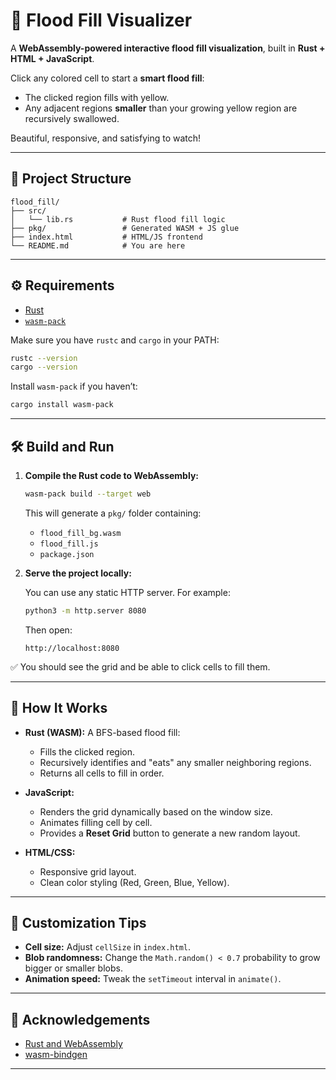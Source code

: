 
# 🎨 Flood Fill Visualizer

A **WebAssembly-powered interactive flood fill visualization**, built in **Rust + HTML + JavaScript**.

Click any colored cell to start a **smart flood fill**:

* The clicked region fills with yellow.
* Any adjacent regions **smaller** than your growing yellow region are recursively swallowed.

Beautiful, responsive, and satisfying to watch!

---


## 📂 Project Structure

```
flood_fill/
├── src/
│   └── lib.rs           # Rust flood fill logic
├── pkg/                 # Generated WASM + JS glue
├── index.html           # HTML/JS frontend
└── README.md            # You are here
```

---

## ⚙️ Requirements

* [Rust](https://www.rust-lang.org/tools/install)
* [`wasm-pack`](https://rustwasm.github.io/wasm-pack/installer/)

Make sure you have `rustc` and `cargo` in your PATH:

```bash
rustc --version
cargo --version
```

Install `wasm-pack` if you haven’t:

```bash
cargo install wasm-pack
```

---

## 🛠️ Build and Run

1. **Compile the Rust code to WebAssembly:**

   ```bash
   wasm-pack build --target web
   ```

   This will generate a `pkg/` folder containing:

   * `flood_fill_bg.wasm`
   * `flood_fill.js`
   * `package.json`

2. **Serve the project locally:**

   You can use any static HTTP server. For example:

   ```bash
   python3 -m http.server 8080
   ```

   Then open:

   ```
   http://localhost:8080
   ```

✅ You should see the grid and be able to click cells to fill them.

---

## 🧠 How It Works

* **Rust (WASM):**
  A BFS-based flood fill:

  * Fills the clicked region.
  * Recursively identifies and "eats" any smaller neighboring regions.
  * Returns all cells to fill in order.

* **JavaScript:**

  * Renders the grid dynamically based on the window size.
  * Animates filling cell by cell.
  * Provides a **Reset Grid** button to generate a new random layout.

* **HTML/CSS:**

  * Responsive grid layout.
  * Clean color styling (Red, Green, Blue, Yellow).

---

## 🎨 Customization Tips

* **Cell size:** Adjust `cellSize` in `index.html`.
* **Blob randomness:** Change the `Math.random() < 0.7` probability to grow bigger or smaller blobs.
* **Animation speed:** Tweak the `setTimeout` interval in `animate()`.

---

## 🙌 Acknowledgements

* [Rust and WebAssembly](https://rustwasm.github.io)
* [wasm-bindgen](https://github.com/rustwasm/wasm-bindgen)

---

